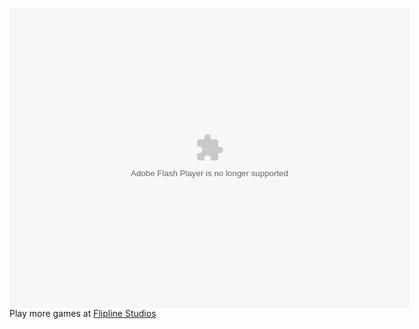 <embed width="640" height="480" src="http://games.mochiads.com/c/g/papas-freezeria/papasfreezeria.swf"  type="application/x-shockwave-flash"></embed><br/>Play more games at <a href="http://www.flipline.com/">Flipline Studios</a>
